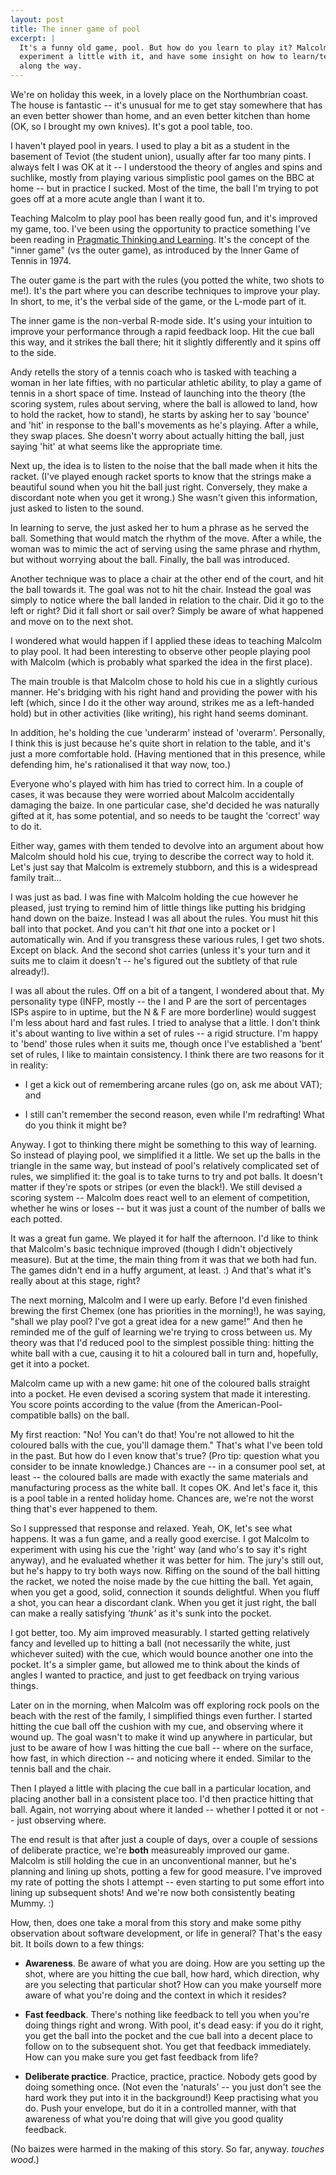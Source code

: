 ```yaml
---
layout: post
title: The inner game of pool
excerpt: |
  It's a funny old game, pool. But how do you learn to play it? Malcolm and I
  experiment a little with it, and have some insight on how to learn/teach
  along the way.
---
```

We're on holiday this week, in a lovely place on the Northumbrian coast. The
house is fantastic -- it's unusual for me to get stay somewhere that has an
even better shower than home, and an even better kitchen than home (OK, so I
brought my own knives). It's got a pool table, too.

I haven't played pool in years. I used to play a bit as a student in the
basement of Teviot (the student union), usually after far too many pints. I
always felt I was OK at it -- I understood the theory of angles and spins and
suchlike, mostly from playing various simplistic pool games on the BBC at home
-- but in practice I sucked. Most of the time, the ball I'm trying to pot goes
off at a more acute angle than I want it to.

Teaching Malcolm to play pool has been really good fun, and it's improved my
game, too. I've been using the opportunity to practice something I've been
reading in [Pragmatic Thinking and Learning](http://pragprog.com/book/ahptl).
It's the concept of the "inner game" (vs the outer game), as introduced by the
Inner Game of Tennis in 1974.

The outer game is the part with the rules (you potted the white, two shots to
me!). It's the part where you can describe techniques to improve your play. In
short, to me, it's the verbal side of the game, or the L-mode part of it.

The inner game is the non-verbal R-mode side. It's using your intuition to
improve your performance through a rapid feedback loop. Hit the cue ball this
way, and it strikes the ball there; hit it slightly differently and it spins
off to the side.

Andy retells the story of a tennis coach who is tasked with teaching a woman in
her late fifties, with no particular athletic ability, to play a game of tennis
in a short space of time. Instead of launching into the theory (the scoring
system, rules about serving, where the ball is allowed to land, how to hold the
racket, how to stand), he starts by asking her to say 'bounce' and 'hit' in
response to the ball's movements as he's playing. After a while, they swap
places. She doesn't worry about actually hitting the ball, just saying 'hit' at
what seems like the appropriate time.

Next up, the idea is to listen to the noise that the ball made when it hits the
racket. (I've played enough racket sports to know that the strings make a
beautiful sound when you hit the ball just right. Conversely, they make a
discordant note when you get it wrong.) She wasn't given this information, just
asked to listen to the sound.

In learning to serve, the just asked her to hum a phrase as he served the ball.
Something that would match the rhythm of the move. After a while, the woman was
to mimic the act of serving using the same phrase and rhythm, but without
worrying about the ball. Finally, the ball was introduced.

Another technique was to place a chair at the other end of the court, and hit
the ball towards it. The goal was not to hit the chair. Instead the goal was
simply to notice where the ball landed in relation to the chair. Did it go to
the left or right? Did it fall short or sail over? Simply be aware of what
happened and move on to the next shot.

I wondered what would happen if I applied these ideas to teaching Malcolm to
play pool. It had been interesting to observe other people playing pool with
Malcolm (which is probably what sparked the idea in the first place).

The main trouble is that Malcolm chose to hold his cue in a slightly curious
manner. He's bridging with his right hand and providing the power with his left
(which, since I do it the other way around, strikes me as a left-handed hold)
but in other activities (like writing), his right hand seems dominant.

In addition, he's holding the cue 'underarm' instead of 'overarm'. Personally,
I think this is just because he's quite short in relation to the table, and
it's just a more comfortable hold. (Having mentioned that in this presence,
while defending him, he's rationalised it that way now, too.)

Everyone who's played with him has tried to correct him. In a couple of cases,
it was because they were worried about Malcolm accidentally damaging the baize.
In one particular case, she'd decided he was naturally gifted at it, has some
potential, and so needs to be taught the 'correct' way to do it.

Either way, games with them tended to devolve into an argument about how
Malcolm should hold his cue, trying to describe the correct way to hold it.
Let's just say that Malcolm is extremely stubborn, and this is a widespread
family trait...

I was just as bad. I was fine with Malcolm holding the cue however he pleased,
just trying to remind him of little things like putting his bridging hand down
on the baize. Instead I was all about the rules. You must hit this ball into
that pocket. And you can't hit *that* one into a pocket or I automatically win.
And if you transgress these various rules, I get two shots. Except on black.
And the second shot carries (unless it's your turn and it suits me to claim it
doesn't -- he's figured out the subtlety of that rule already!).

I was all about the rules. Off on a bit of a tangent, I wondered about that. My
personality type (INFP, mostly -- the I and P are the sort of percentages ISPs
aspire to in uptime, but the N & F are more borderline) would suggest I'm less
about hard and fast rules. I tried to analyse that a little. I don't think it's
about wanting to live within a set of rules -- a rigid structure. I'm happy to
'bend' those rules when it suits me, though once I've established a 'bent' set
of rules, I like to maintain consistency. I think there are two reasons for it
in reality:

* I get a kick out of remembering arcane rules (go on, ask me about VAT); and

* I still can't remember the second reason, even while I'm redrafting! What do
  you think it might be?

Anyway. I got to thinking there might be something to this way of learning. So
instead of playing pool, we simplified it a little. We set up the balls in the
triangle in the same way, but instead of pool's relatively complicated set of
rules, we simplified it: the goal is to take turns to try and pot balls. It
doesn't matter if they're spots or stripes (or even the black!). We still
devised a scoring system -- Malcolm does react well to an element of
competition, whether he wins or loses -- but it was just a count of the number
of balls we each potted.

It was a great fun game. We played it for half the afternoon. I'd like to think
that Malcolm's basic technique improved (though I didn't objectively measure).
But at the time, the main thing from it was that we both had fun. The games
didn't end in a huffy argument, at least. :) And that's what it's really about
at this stage, right?

The next morning, Malcolm and I were up early. Before I'd even finished brewing
the first Chemex (one has priorities in the morning!), he was saying, "shall we
play pool? I've got a great idea for a new game!" And then he reminded me of
the gulf of learning we're trying to cross between us. My theory was that I'd
reduced pool to the simplest possible thing: hitting the white ball with a cue,
causing it to hit a coloured ball in turn and, hopefully, get it into a pocket.

Malcolm came up with a new game: hit one of the coloured balls straight into a
pocket. He even devised a scoring system that made it interesting. You score
points according to the value (from the American-Pool-compatible balls) on the
ball.

My first reaction: "No! You can't do that! You're not allowed to hit the
coloured balls with the cue, you'll damage them." That's what I've been told in
the past. But how do I even know that's true? (Pro tip: question what you
consider to be innate knowledge.) Chances are -- in a consumer pool set, at
least -- the coloured balls are made with exactly the same materials and
manufacturing process as the white ball. It copes OK. And let's face it, this
is a pool table in a rented holiday home. Chances are, we're not the worst
thing that's ever happened to them.

So I suppressed that response and relaxed. Yeah, OK, let's see what happens. It
was a fun game, and a really good exercise. I got Malcolm to experiment with
using his cue the 'right' way (and who's to say it's right anyway), and he
evaluated whether it was better for him. The jury's still out, but he's happy
to try both ways now. Riffing on the sound of the ball hitting the racket, we
noted the noise made by the cue hitting the ball. Yet again, when you get a
good, solid, connection it sounds delightful. When you fluff a shot, you can
hear a discordant clank. When you get it just right, the ball can make a really
satisfying *'thunk'* as it's sunk into the pocket.

I got better, too. My aim improved measurably. I started getting relatively
fancy and levelled up to hitting a ball (not necessarily the white, just
whichever suited) with the cue, which would bounce another one into the pocket.
It's a simpler game, but allowed me to think about the kinds of angles I wanted
to practice, and just to get feedback on trying various things.

Later on in the morning, when Malcolm was off exploring rock pools on the beach
with the rest of the family, I simplified things even further. I started
hitting the cue ball off the cushion with my cue, and observing where it wound
up. The goal wasn't to make it wind up anywhere in particular, but just to be
aware of how I was hitting the cue ball -- where on the surface, how fast, in
which direction -- and noticing where it ended. Similar to the tennis ball and
the chair.

Then I played a little with placing the cue ball in a particular location, and
placing another ball in a consistent place too. I'd then practice hitting that
ball. Again, not worrying about where it landed -- whether I potted it or not
-- just observing where.

The end result is that after just a couple of days, over a couple of sessions
of deliberate practice, we're **both** measureably improved our game. Malcolm
is still holding the cue in an unconventional manner, but he's planning and
lining up shots, potting a few for good measure. I've improved my rate of
potting the shots I attempt -- even starting to put some effort into lining up
subsequent shots! And we're now both consistently beating Mummy. :)

How, then, does one take a moral from this story and make some pithy
observation about software development, or life in general? That's the easy
bit. It boils down to a few things:

* **Awareness**. Be aware of what you are doing. How are you setting up the
  shot, where are you hitting the cue ball, how hard, which direction, why are
  you selecting that particular shot? How can you make yourself more aware of
  what you're doing and the context in which it resides?

* **Fast feedback**. There's nothing like feedback to tell you when you're
  doing things right and wrong. With pool, it's dead easy: if you do it right,
  you get the ball into the pocket and the cue ball into a decent place to
  follow on to the subsequent shot. You get that feedback immediately. How can
  you make sure you get fast feedback from life?

* **Deliberate practice**. Practice, practice, practice. Nobody gets good by
  doing something once. (Not even the 'naturals' -- you just don't see the hard
  work they put into it in the background!) Keep practising what you do. Push
  your envelope, but do it in a controlled manner, with that awareness of what
  you're doing that will give you good quality feedback.

(No baizes were harmed in the making of this story. So far, anyway. *touches
wood*.)
